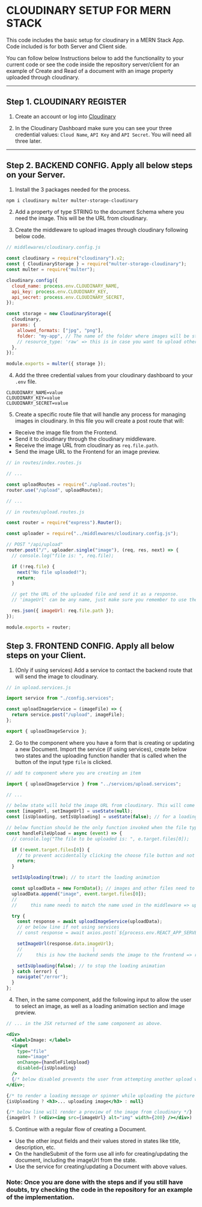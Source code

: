 # CLOUDINARY SETUP FOR MERN STACK

This code includes the basic setup for cloudinary in a MERN Stack App.
Code included is for both Server and Client side.

You can follow below Instructions below to add the functionality to your current code or see the code inside the repository server/client for an example of Create and Read of a document with an image property uploaded through cloudinary.

***

## Step 1. CLOUDINARY REGISTER

1. Create an account or log into [Cloudinary](https://cloudinary.com/)

2. In the Cloudinary Dashboard make sure you can see your three credential values: `Cloud Name`, `API Key` and `API Secret`. You will need all three later.

***

## Step 2. BACKEND CONFIG. Apply all below steps on your Server.

1. Install the 3 packages needed for the process.

```bash
npm i cloudinary multer multer-storage-cloudinary
```

2. Add a property of type STRING to the document Schema where you need the image. This will be the URL from cloudinary.

3. Create the middleware to upload images through cloudinary following below code.

```javascript
// middlewares/cloudinary.config.js

const cloudinary = require("cloudinary").v2;
const { CloudinaryStorage } = require("multer-storage-cloudinary");
const multer = require("multer");

cloudinary.config({
  cloud_name: process.env.CLOUDINARY_NAME,
  api_key: process.env.CLOUDINARY_KEY,
  api_secret: process.env.CLOUDINARY_SECRET,
});

const storage = new CloudinaryStorage({
  cloudinary,
  params: {
    allowed_formats: ["jpg", "png"],
    folder: "my-app", // The name of the folder where images will be stored in cloudinary
    // resource_type: 'raw' => this is in case you want to upload other type of files, not just images
  },
});

module.exports = multer({ storage });
```

4. Add the three credential values from your cloudinary dashboard to your `.env` file.

```.env
CLOUDINARY_NAME=value
CLOUDINARY_KEY=value
CLOUDINARY_SECRET=value
```

5. Create a specific route file that will handle any process for managing images in cloudinary. In this file you will create a post route that will:
  - Receive the image file from the Frontend.
  - Send it to cloudinary through the cloudinary middleware.
  - Receive the image URL from cloudinary as `req.file.path`.
  - Send the image URL to the Frontend for an image preview.

```javascript
// in routes/index.routes.js

// ...

const uploadRoutes = require("./upload.routes");
router.use("/upload", uploadRoutes);

// ...
```

```javascript
// in routes/upload.routes.js

const router = require("express").Router();

const uploader = require("../middlewares/cloudinary.config.js");

// POST "/api/upload"
router.post("/", uploader.single("image"), (req, res, next) => {
  // console.log("file is: ", req.file);

  if (!req.file) {
    next("No file uploaded!");
    return;
  }

  // get the URL of the uploaded file and send it as a response.
  // 'imageUrl' can be any name, just make sure you remember to use the same when accessing it on the frontend

  res.json({ imageUrl: req.file.path });
});

module.exports = router;
```

## Step 3. FRONTEND CONFIG. Apply all below steps on your Client.

1. (Only if using services) Add a service to contact the backend route that will send the image to cloudinary.

```jsx
// in upload.services.js

import service from "./config.services";

const uploadImageService = (imageFile) => {
  return service.post("/upload", imageFile);
};

export { uploadImageService };
```

2. Go to the component where you have a form that is creating or updating a new Document. Import the service (if using services), create below two states and the uploading function handler that is called when the button of the input type `file` is clicked.

```javascript
// add to component where you are creating an item

import { uploadImageService } from "../services/upload.services";

// ...

// below state will hold the image URL from cloudinary. This will come from the backend.
const [imageUrl, setImageUrl] = useState(null); 
const [isUploading, setIsUploading] = useState(false); // for a loading animation effect

// below function should be the only function invoked when the file type input changes => onChange={handleFileUpload}
const handleFileUpload = async (event) => {
  // console.log("The file to be uploaded is: ", e.target.files[0]);

  if (!event.target.files[0]) {
    // to prevent accidentally clicking the choose file button and not selecting a file
    return;
  }

  setIsUploading(true); // to start the loading animation

  const uploadData = new FormData(); // images and other files need to be sent to the backend in a FormData
  uploadData.append("image", event.target.files[0]);
  //                   |
  //     this name needs to match the name used in the middleware => uploader.single("image")

  try {
    const response = await uploadImageService(uploadData);
    // or below line if not using services
    // const response = await axios.post(`${process.env.REACT_APP_SERVER_URL}/upload`, uploadData)

    setImageUrl(response.data.imageUrl);
    //                          |
    //     this is how the backend sends the image to the frontend => res.json({ imageUrl: req.file.path });

    setIsUploading(false); // to stop the loading animation
  } catch (error) {
    navigate("/error");
  }
};
```

4. Then, in the same component, add the following input to allow the user to select an image, as well as a loading animation section and image preview.

```jsx
// ... in the JSX returned of the same component as above.

<div>
  <label>Image: </label>
  <input
    type="file"
    name="image"
    onChange={handleFileUpload}
    disabled={isUploading}
  />
  {/* below disabled prevents the user from attempting another upload while one is already happening */}
</div>;

{/* to render a loading message or spinner while uploading the picture */}
{isUploading ? <h3>... uploading image</h3> : null}

{/* below line will render a preview of the image from cloudinary */}
{imageUrl ? (<div><img src={imageUrl} alt="img" width={200} /></div>) : null;}
```

5. Continue with a regular flow of creating a Document.

- Use the other input fields and their values stored in states like title, description, etc.
- On the handleSubmit of the form use all info for creating/updating the document, including the imageUrl from the state.
- Use the service for creating/updating a Document with above values.

### Note: Once you are done with the steps and if you still have doubts, try checking the code in the repository for an example of the implementation.